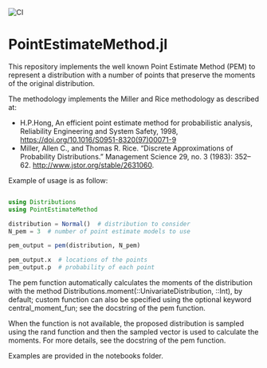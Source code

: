 ![CI](https://github.com/davide-f/PointEstimateMethod.jl/actions/workflows/CI.yml/badge.svg)


# PointEstimateMethod.jl

This repository implements the well known Point Estimate Method (PEM) to represent a distribution
with a number of points that preserve the moments of the original distribution.

The methodology implements the Miller and Rice methodology as described at:
- H.P.Hong, An efficient point estimate method for probabilistic analysis, Reliability Engineering and System Safety, 1998, https://doi.org/10.1016/S0951-8320(97)00071-9
- Miller, Allen C., and Thomas R. Rice. “Discrete Approximations of Probability Distributions.” Management Science 29, no. 3 (1983): 352–62. http://www.jstor.org/stable/2631060.

Example of usage is as follow:

```julia

using Distributions
using PointEstimateMethod

distribution = Normal()  # distribution to consider
N_pem = 3  # number of point estimate models to use

pem_output = pem(distribution, N_pem)

pem_output.x  # locations of the points
pem_output.p  # probability of each point
```

The pem function automatically calculates the moments of the distribution 
with the method Distributions.moment(::UnivariateDistribution, ::Int), by default;
custom function can also be specified using the optional keyword central_moment_fun;
see the docstring of the pem function.

When the function is not available, the proposed distribution is sampled 
using the rand function and then the sampled vector is used to calculate the moments.
For more details, see the docstring of the pem function.

Examples are provided in the notebooks folder.